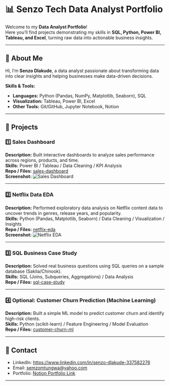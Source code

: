 # 📊 Senzo Tech Data Analyst Portfolio

Welcome to my **Data Analyst Portfolio**!  
Here you’ll find projects demonstrating my skills in **SQL, Python, Power BI, Tableau, and Excel**, turning raw data into actionable business insights.

---

## 🔹 About Me
Hi, I’m **Senzo Dlakude**, a data analyst passionate about transforming data into clear insights and helping businesses make data-driven decisions.  

**Skills & Tools:**  
- **Languages:** Python (Pandas, NumPy, Matplotlib, Seaborn), SQL  
- **Visualization:** Tableau, Power BI, Excel  
- **Other Tools:** Git/GitHub, Jupyter Notebook, Notion  

---

## 🔹 Projects

### 1️⃣ Sales Dashboard
**Description:** Built interactive dashboards to analyze sales performance across regions, products, and time.  
**Skills:** Power BI / Tableau / Data Cleaning / KPI Analysis  
**Repo / Files:** [sales-dashboard](../sales-dashboard)  
**Screenshot:**
![Sales Dashboard](sales-dashboard/dashboard.png)

---

### 2️⃣ Netflix Data EDA
**Description:** Performed exploratory data analysis on Netflix content data to uncover trends in genres, release years, and popularity.  
**Skills:** Python (Pandas, Matplotlib, Seaborn) / Data Cleaning / Visualization / Insights  
**Repo / Files:** [netflix-eda](../netflix-eda)  
**Screenshot:**
![Netflix EDA](netflix-eda/eda-screenshot.png)

---

### 3️⃣ SQL Business Case Study
**Description:** Solved real business questions using SQL queries on a sample database (Sakila/Chinook).  
**Skills:** SQL (Joins, Subqueries, Aggregations) / Data Analysis  
**Repo / Files:** [sql-case-study](../sql-case-study)  

---

### 4️⃣ Optional: Customer Churn Prediction (Machine Learning)
**Description:** Built a simple ML model to predict customer churn and identify high-risk clients.  
**Skills:** Python (scikit-learn) / Feature Engineering / Model Evaluation  
**Repo / Files:** [customer-churn-ml](../customer-churn-ml)  

---

## 🔹 Contact
- LinkedIn: https://www.linkedin.com/in/senzo-dlakude-337582276
- Email: semzomtungwa@yahoo.com  
- Portfolio: [Notion Portfolio Link](https://www.notion.so/your-portfolio-link)  

---



